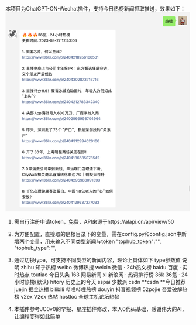 本项目为ChatGPT-ON-Wechat插件，支持今日热榜新闻抓取推送，效果如下：
![Alt text](image.png)

1. 需自行注册申请token，免费，API来源于https://alapi.cn/api/view/50
2. 为方便配置，直接取的是根目录下的变量，需在config.py和config.json中新增两个变量，用来输入不同类型新闻与token 
    "tophub_token":"",
    "tophub_type":"",
3. 通过切换type，可支持不同类型的新闻内容，理论上具体如下
type参数值	说明
zhihu	知乎热榜
weibo	微博热搜
weixin	微信 ‧ 24h热文榜
baidu	百度 ‧ 实时热点
toutiao	今日头条
163	网易新闻
xl	新浪网 ‧ 热词排行榜
36k	36氪 ‧ 24小时热榜(默认)
hitory	历史上的今天
sspai	少数派
csdn	**csdn **今日推荐
juejin	掘金热榜
bilibili	哔哩哔哩热榜
douyin	抖音视频榜
52pojie	吾爱破解热榜
v2ex	V2ex 热帖
hostloc	全球主机论坛热帖

4. 本插件参考JC0v0的早报、星座插件修改，本人0代码基础，感谢伟大的AI，让编程变得如此简单
